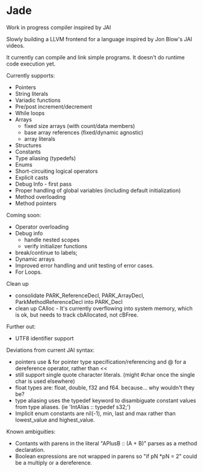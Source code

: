 # Jade
Work in progress compiler inspired by JAI

Slowly building a LLVM frontend for a language inspired by Jon Blow's JAI videos.

It currently can compile and link simple programs. It doesn't do runtime code execution yet.

Currently supports:
  * Pointers
  * String literals
  * Variadic functions
  * Pre/post increment/decrement
  * While loops
  * Arrays
    - fixed size arrays (with count/data members)
    - base array references (fixed/dynamic agnostic)
    - array literals
  * Structures
  * Constants
  * Type aliasing (typedefs)
  * Enums
  * Short-circuiting logical operators
  * Explicit casts
  * Debug Info - first pass
  * Proper handling of global variables (including default initialization)
  * Method overloading
  * Method pointers

Coming soon:
  * Operator overloading
  * Debug info
    - handle nested scopes
    - verify initializer functions 
  * break/continue to labels;
  * Dynamic arrays
  * Improved error handling and unit testing of error cases.
  * For Loops.

Clean up
  * consolidate PARK_ReferenceDecl, PARK_ArrayDecl, ParkMethodReferenceDecl into PARK_Decl
  * clean up CAlloc - It's currently overflowing into system memory, which is ok, but needs to track cbAllocated, not cBFree.

Further out:
  * UTF8 identifier support

Deviations from current JAI syntax:
  * pointers use & for pointer type specification/referencing and @ for a dereference operator, rather than <<
  * still support single quote character literals. (might #char once the single char is used elsewhere)
  * float types are: float, double, f32 and f64. because... why wouldn't they be?
  * type aliasing uses the typedef keyword to disambiguate constant values from type aliases. (ie 'IntAlias :: typedef s32;')
  * Implicit enum constants are nil(-1), min, last and max rather than lowest_value and highest_value.

Known ambiguities:
   * Contants with parens in the literal "APlusB :: (A + B)" parses as a method declaration.
   * Boolean expressions are not wrapped in parens so "if pN *pN = 2" could be a multiply or a dereference.